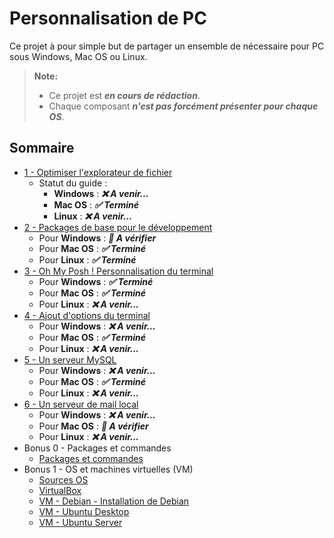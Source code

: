 # Personnalisation de PC

Ce projet à pour simple but de partager un ensemble de nécessaire pour PC sous Windows, Mac OS ou Linux.

> **Note:**
> - Ce projet est _**en cours de rédaction**_.
> - Chaque composant _**n'est pas forcément présenter pour chaque OS**_.

## Sommaire

- [1 - Optimiser l'explorateur de fichier](1_Optimize_the_file_explorer.md)
    - Statut du guide :
        - **Windows** : _**❌ A venir...**_
        - **Mac OS** : _**✅ Terminé**_
        - **Linux** : _**❌ A venir...**_
- [2 - Packages de base pour le développement](2_Packages.md)
    - Pour **Windows** : _**🔄 A vérifier**_
    - Pour **Mac OS** : _**✅ Terminé**_
    - Pour **Linux** : _**✅ Terminé**_
- [3 - Oh My Posh ! Personnalisation du terminal](3_Oh_My_Posh.md)
    - Pour **Windows** :  _**✅ Terminé**_
    - Pour **Mac OS** : _**✅ Terminé**_
    - Pour **Linux** : _**❌ A venir...**_
- [4 - Ajout d'options du terminal](4_Terminal.md)
    - Pour **Windows** : _**❌ A venir...**_
    - Pour **Mac OS** : _**✅ Terminé**_
    - Pour **Linux** : _**❌ A venir...**_
- [5 - Un serveur MySQL](5_MySQL_Server.md)
    - Pour **Windows** : _**❌ A venir...**_
    - Pour **Mac OS** : _**✅ Terminé**_
    - Pour **Linux** : _**❌ A venir...**_
- [6 - Un serveur de mail local](6_Mail_Server.md)
    - Pour **Windows** : _**❌ A venir...**_
    - Pour **Mac OS** : _**🔄 A vérifier**_
    - Pour **Linux** : _**❌ A venir...**_
- Bonus 0 - Packages et commandes
    - [Packages et commandes](Bonus0_Packages_and_commands.md)
- Bonus 1 - OS et machines virtuelles (VM)
    - [Sources OS](Bonus1_0_Sources_OS.md)
    - [VirtualBox](Bonus1_1_Virtualbox.md)
    - [VM - Debian - Installation de Debian](Bonus1_2_Install_debian.md)
    - [VM - Ubuntu Desktop](Bonus1_3_install_ubuntu-desktop.md)
    - [VM - Ubuntu Server](Bonus1_4_install_ubuntu-server.md)